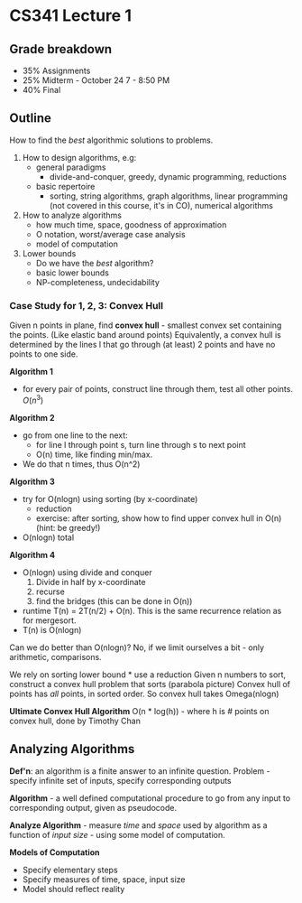# CS341 Lecture 1

## Grade breakdown
* 35% Assignments
* 25% Midterm - October 24 7 - 8:50 PM
* 40% Final

## Outline
How to find the *best* algorithmic solutions to problems.
1. How to design algorithms, e.g:
    * general paradigms
      * divide-and-conquer, greedy, dynamic programming, reductions
    * basic repertoire
      * sorting, string algorithms, graph algorithms, linear programming (not covered in this course, it's in CO), numerical algorithms
2. How to analyze algorithms
    * how much time, space, goodness of approximation
    * O notation, worst/average case analysis
    * model of computation
3. Lower bounds
    * Do we have the *best* algorithm?
    * basic lower bounds
    * NP-completeness, undecidability

### Case Study for 1, 2, 3: Convex Hull

Given n points in plane, find **convex hull** - smallest convex set containing the points. (Like elastic band around points)
Equivalently, a convex hull is determined by the lines l that go through (at least) 2 points and have no points to one side.

**Algorithm 1**
* for every pair of points, construct line through them, test all other points. $O(n^3)$

**Algorithm 2**
* go from one line to the next:
    * for line l through point s, turn line through s to next point
    * O(n) time, like finding min/max.
* We do that n times, thus O(n^2)

**Algorithm 3**
* try for O(nlogn) using sorting (by x-coordinate)
    * reduction
    * exercise: after sorting, show how to find upper convex hull in O(n) (hint: be greedy!)
* O(nlogn) total

**Algorithm 4**
* O(nlogn) using divide and conquer
    1. Divide in half by x-coordinate
    2. recurse
    3. find the bridges (this can be done in O(n))
* runtime T(n) = 2T(n/2) + O(n). This is the same recurrence relation as for mergesort.
* T(n) is O(nlogn)

Can we do better than O(nlogn)? No, if we limit ourselves a bit - only arithmetic, comparisons.

We rely on sorting lower bound
    * use a reduction
Given n numbers to sort, construct a convex hull problem that sorts
(parabola picture)
Convex hull of points has *all* points, in sorted order. So convex hull takes Omega(nlogn)

**Ultimate Convex Hull Algorithm**
O(n * log(h)) - where h is # points on convex hull, done by Timothy Chan

## Analyzing Algorithms
**Def'n**: an algorithm is a finite answer to an infinite question.
Problem - specify infinite set of inputs, specify corresponding outputs

**Algorithm** - a well defined computational procedure to go from any input to corresponding output, given as pseudocode.

**Analyze Algorithm** - measure *time* and *space* used by algorithm as a function of *input size* - using some model of computation.

**Models of Computation**
* Specify elementary steps
* Specify measures of time, space, input size
* Model should reflect reality
